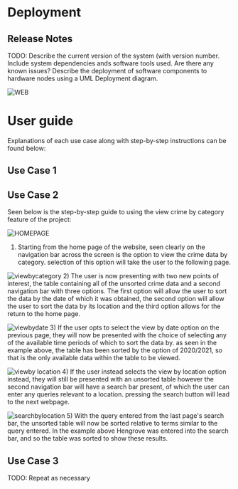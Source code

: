 # Deployment

## Release Notes
TODO: Describe the current version of the system (with version number. Include system dependencies ands software tools used.
Are there any known issues? 
Describe the deployment of software components to hardware nodes using a UML Deployment diagram.

![WEB](https://user-images.githubusercontent.com/93520494/165071233-0a9447ab-d547-4c07-87fa-e47d6b7cbd12.png)


# User guide
Explanations of each use case along with step-by-step instructions can be found below: 

## Use Case 1

## Use Case 2
Seen below is the step-by-step guide to using the view crime by category feature of the project:

![HOMEPAGE](https://user-images.githubusercontent.com/94834832/166837788-26028f4c-ac08-416e-a13d-c9c4c0629954.JPG)
1) Starting from the home page of the website, seen clearly on the navigation bar across the screen is the option to view the crime data by category. selection of this option will take the user to the following page.


![viewbycategory](https://user-images.githubusercontent.com/94834832/166837792-a65ba248-0be2-415e-8298-95cff6a50a01.JPG)
2) The user is now presenting with two new points of interest, the table containing all of the unsorted crime data and a second navigation bar with three options. The first option will allow the user to sort the data by the date of which it was obtained, the second option will allow the user to sort the data by its location and the third option allows for the return to the home page.


![viewbydate](https://user-images.githubusercontent.com/94834832/166837794-0a3b3d35-601b-46e4-951b-a03e201cd95c.JPG)
3) If the user opts to select the view by date option on the previous page, they will now be presented with the choice of selecting any of the available time periods of which to sort the data by. as seen in the example above, the table has been sorted by the option of 2020/2021, so that is the only available data within the table to be viewed.


![viewby location](https://user-images.githubusercontent.com/94834832/166837796-af784d42-d7f0-4142-be12-7559d93fbd63.JPG)
4) If the user instead selects the view by location option instead, they will still be presented with an unsorted table however the second navigation bar will have a search bar present, of which the user can enter any queries relevant to a location. pressing the search button will lead to the next webpage.


![searchbylocation](https://user-images.githubusercontent.com/94834832/166837797-bb11c1a4-18b5-430a-bbd4-c86612464037.JPG)
5) With the query entered from the last page's search bar, the unsorted table will now be sorted relative to terms similar to the query entered. In the example above Hengrove was entered into the search bar, and so the table was sorted to show these results.

## Use Case 3



TODO: Repeat as necessary
